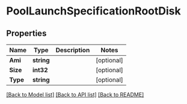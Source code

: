 # PoolLaunchSpecificationRootDisk

## Properties

Name | Type | Description | Notes
------------ | ------------- | ------------- | -------------
**Ami** | **string** |  | [optional] 
**Size** | **int32** |  | [optional] 
**Type** | **string** |  | [optional] 

[[Back to Model list]](../README.md#documentation-for-models) [[Back to API list]](../README.md#documentation-for-api-endpoints) [[Back to README]](../README.md)


